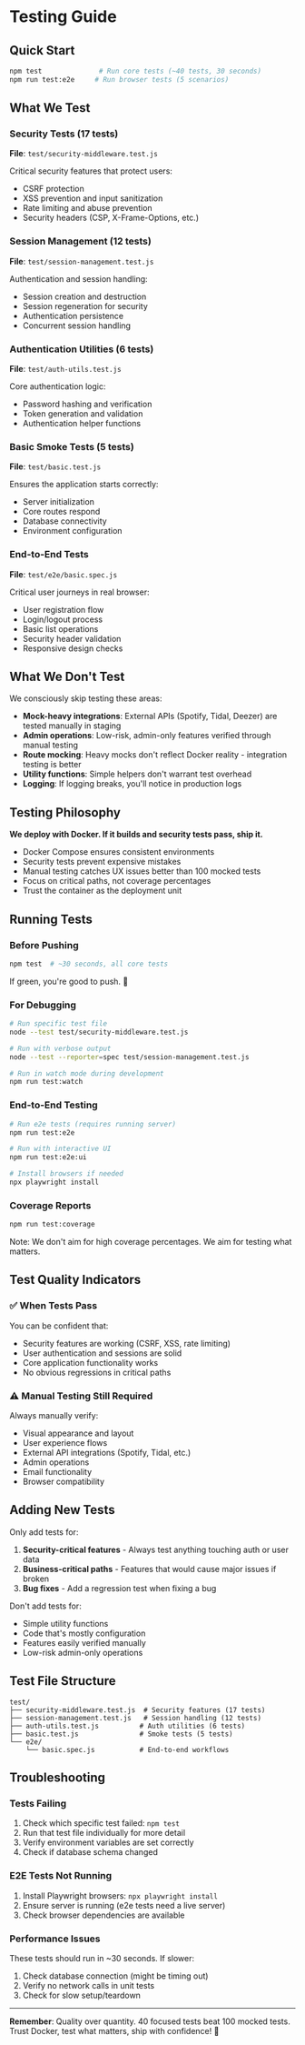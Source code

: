 # Testing Guide

## Quick Start

```bash
npm test              # Run core tests (~40 tests, 30 seconds)
npm run test:e2e     # Run browser tests (5 scenarios)
```

## What We Test

### Security Tests (17 tests)

**File**: `test/security-middleware.test.js`

Critical security features that protect users:

- CSRF protection
- XSS prevention and input sanitization
- Rate limiting and abuse prevention
- Security headers (CSP, X-Frame-Options, etc.)

### Session Management (12 tests)

**File**: `test/session-management.test.js`

Authentication and session handling:

- Session creation and destruction
- Session regeneration for security
- Authentication persistence
- Concurrent session handling

### Authentication Utilities (6 tests)

**File**: `test/auth-utils.test.js`

Core authentication logic:

- Password hashing and verification
- Token generation and validation
- Authentication helper functions

### Basic Smoke Tests (5 tests)

**File**: `test/basic.test.js`

Ensures the application starts correctly:

- Server initialization
- Core routes respond
- Database connectivity
- Environment configuration

### End-to-End Tests

**File**: `test/e2e/basic.spec.js`

Critical user journeys in real browser:

- User registration flow
- Login/logout process
- Basic list operations
- Security header validation
- Responsive design checks

## What We Don't Test

We consciously skip testing these areas:

- **Mock-heavy integrations**: External APIs (Spotify, Tidal, Deezer) are tested manually in staging
- **Admin operations**: Low-risk, admin-only features verified through manual testing
- **Route mocking**: Heavy mocks don't reflect Docker reality - integration testing is better
- **Utility functions**: Simple helpers don't warrant test overhead
- **Logging**: If logging breaks, you'll notice in production logs

## Testing Philosophy

**We deploy with Docker. If it builds and security tests pass, ship it.**

- Docker Compose ensures consistent environments
- Security tests prevent expensive mistakes
- Manual testing catches UX issues better than 100 mocked tests
- Focus on critical paths, not coverage percentages
- Trust the container as the deployment unit

## Running Tests

### Before Pushing

```bash
npm test  # ~30 seconds, all core tests
```

If green, you're good to push. 🚀

### For Debugging

```bash
# Run specific test file
node --test test/security-middleware.test.js

# Run with verbose output
node --test --reporter=spec test/session-management.test.js

# Run in watch mode during development
npm run test:watch
```

### End-to-End Testing

```bash
# Run e2e tests (requires running server)
npm run test:e2e

# Run with interactive UI
npm run test:e2e:ui

# Install browsers if needed
npx playwright install
```

### Coverage Reports

```bash
npm run test:coverage
```

Note: We don't aim for high coverage percentages. We aim for testing what matters.

## Test Quality Indicators

### ✅ When Tests Pass

You can be confident that:

- Security features are working (CSRF, XSS, rate limiting)
- User authentication and sessions are solid
- Core application functionality works
- No obvious regressions in critical paths

### ⚠️ Manual Testing Still Required

Always manually verify:

- Visual appearance and layout
- User experience flows
- External API integrations (Spotify, Tidal, etc.)
- Admin operations
- Email functionality
- Browser compatibility

## Adding New Tests

Only add tests for:

1. **Security-critical features** - Always test anything touching auth or user data
2. **Business-critical paths** - Features that would cause major issues if broken
3. **Bug fixes** - Add a regression test when fixing a bug

Don't add tests for:

- Simple utility functions
- Code that's mostly configuration
- Features easily verified manually
- Low-risk admin-only operations

## Test File Structure

```
test/
├── security-middleware.test.js  # Security features (17 tests)
├── session-management.test.js   # Session handling (12 tests)
├── auth-utils.test.js          # Auth utilities (6 tests)
├── basic.test.js               # Smoke tests (5 tests)
└── e2e/
    └── basic.spec.js           # End-to-end workflows
```

## Troubleshooting

### Tests Failing

1. Check which specific test failed: `npm test`
2. Run that test file individually for more detail
3. Verify environment variables are set correctly
4. Check if database schema changed

### E2E Tests Not Running

1. Install Playwright browsers: `npx playwright install`
2. Ensure server is running (e2e tests need a live server)
3. Check browser dependencies are available

### Performance Issues

These tests should run in ~30 seconds. If slower:

1. Check database connection (might be timing out)
2. Verify no network calls in unit tests
3. Check for slow setup/teardown

---

**Remember**: Quality over quantity. 40 focused tests beat 100 mocked tests. Trust Docker, test what matters, ship with confidence! 🚀
